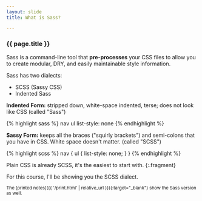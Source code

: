 ```yaml
---
layout: slide
title: What is Sass?

---
```


<section>

### {{ page.title }}

Sass is a command-line tool that
**pre-processes** your CSS files to allow you
to create modular, DRY, and easily maintainable style information.

</section>

<section>

Sass has two dialects:

<ul>
<li class="fragment">SCSS (Sassy CSS)</li>
<li class="fragment">Indented Sass</li>
</ul>

</section>

<section>

**Indented Form:** stripped down, white-space indented, terse; does
not look like CSS (called "Sass")

{% highlight sass %}
nav
  ul
    list-style: none
{% endhighlight %}

</section>

<section>

**Sassy Form:** keeps all the braces ("squirly brackets") and
semi-colons that you have in CSS. White space doesn't
matter. (called "SCSS")

{% highlight scss %}
nav {
  ul {
    list-style: none;
  }
}
{% endhighlight %}

Plain CSS is already SCSS, it's the easiest to start with.
{:.fragment}

</section>

<section>

For this course, I'll be showing you the SCSS dialect.

<small>The
[printed notes]({{ '/print.html' | relative_url }}){:target="_blank"}
show the Sass version as
well.</small>


</section>
